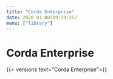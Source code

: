 ```yaml
---
title: "Corda Enterprise"
date: 2020-01-08T09:59:25Z
menu: ["library"]
---
```


# Corda Enterprise

{{< versions text="Corda Enterprise">}}

